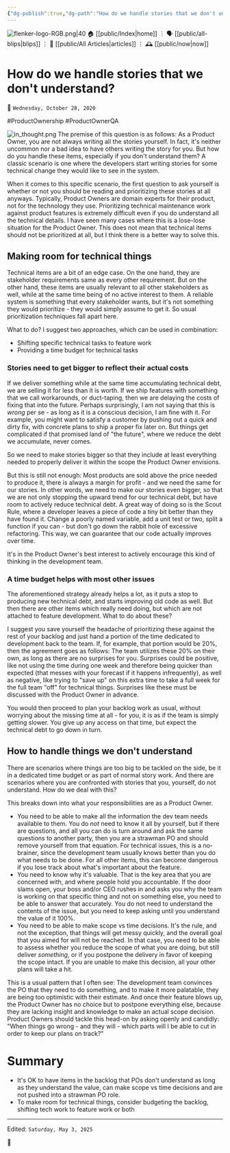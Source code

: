 ```yaml
---
{"dg-publish":true,"dg-path":"How do we handle stories that we don't understand?.md","dg-permalink":"po_qa/how-do-we-handle-stories-we-dont-understand/","permalink":"/po_qa/how-do-we-handle-stories-we-dont-understand/","title":"How do we handle stories that we don't understand?"}
---
```



<div class="transclusion internal-embed is-loaded"><div class="markdown-embed">




![flenker-logo-RGB.png|40](/img/user/attachments/flenker-logo-RGB.png)
🏠 [[public/Index\|home]]  ⋮ 🗣️ [[public/all-blips\|blips]] ⋮  📝 [[public/All Articles\|articles]]  ⋮ 🕰️ [[public/now\|now]]


</div></div>


# How do we handle stories that we don't understand?
<p><span>📆 <code>Wednesday, October 28, 2020</code></span></p>
#ProductOwnership #ProductOwnerQA

![in_thought.png](/img/user/attachments/in_thought.png)
The premise of this question is as follows: As a Product Owner, you are not always writing all the stories yourself. In fact, it's neither uncommon nor a bad idea to have others writing the story for you. But how do you handle these items, especially if you don't understand them? A classic scenario is one where the developers start writing stories for some technical change they would like to see in the system.

When it comes to this specific scenario, the first question to ask yourself is whether or not you should be reading and prioritizing these stories at all anyways. Typically, Product Owners are domain experts for their product, not for the technology they use. Prioritizing technical maintenance work against product features is extremely difficult even if you do understand all the technical details. I have seen many cases where this is a lose-lose situation for the Product Owner. This does not mean that technical items should not be prioritized at all, but  I think there is a better way to solve this.

## Making room for technical things
Technical items are a bit of an edge case. On the one hand, they are stakeholder requirements same as every other requirement. But on the other hand, these items are usually relevant to all other stakeholders as well, while at the same time being of no active interest to them. A reliable system is something that every stakeholder wants, but it's not something they would prioritize - they would simply assume to get it. So usual prioritization techniques fall apart here.

What to do? I suggest two approaches, which can be used in combination:

- Shifting specific technical tasks to feature work
- Providing a time budget for technical tasks

### Stories need to get bigger to reflect their actual costs
If we deliver something while at the same time accumulating technical debt, we are selling it for less than it is worth. If we ship features with something that we call workarounds, or duct-taping, then we are delaying the costs of fixing that into the future. Perhaps surprisingly, I am not saying that this is
_wrong_ per se - as long as it is a conscious decision, I am fine with it. For example, you might want to satisfy a customer by pushing out a quick and dirty fix, with concrete plans to ship a proper fix later on. But things get complicated if that promised land of "the future", where we reduce the debt we accumulate, never comes.

So we need to make stories bigger so that they include at least everything needed to properly deliver it within the scope the Product Owner envisions.

But this is still not enough: Most products are sold above the price needed to produce it, there is always a margin for profit - and we need the same for our stories. In other words, we need to make our stories even bigger, so that we are not only stopping the upward trend for our technical debt, but have room to actively reduce technical debt. A great way of doing so is the Scout Rule, where a developer leaves a piece of code a tiny bit better than they have found it.
Change a poorly named variable, add a unit test or two, split a function if you can - but don't go down the rabbit hole of excessive refactoring. This way, we can guarantee that our code actually improves over time.

It's in the Product Owner's best interest to actively encourage this kind of thinking in the development team.

### A time budget helps with most other issues
The aforementioned strategy already helps a lot, as it puts a stop to producing new technical debt, and starts improving old code as well. But then there are other items which really need doing, but which are not attached to feature development. What to do about these?

I suggest you save yourself the headache of prioritizing these against the rest of your backlog and just hand a portion of the time dedicated to development back to the team. If, for example, that portion would be 20%, then the agreement goes as follows: The team utilizes these 20% on their own, as long as there are no surprises for you. Surprises could be positive, like not using the time during one week and therefore being quicker than expected (that messes with your forecast if it happens infrequently), as well as negative, like trying to "save up" on this extra time to take a full week for the full team "off" for technical things. Surprises like these must be discussed with the Product Owner in advance.

You would then proceed to plan your backlog work as usual, without worrying about the missing time at all - for you, it is as if the team is simply getting slower. You give up any access on that time, but expect the technical debt to go down in turn.

## How to handle things we don't understand
There are scenarios where things are too big to be tackled on the side, be it in a dedicated time budget or as part of normal story work. And there are scenarios where you are confronted with stories that you, yourself, do not understand. How do we deal with this?

This breaks down into what your responsibilities are as a Product Owner.

- You need to be able to make all the information the dev team needs available
  to them. You do _not_ need to know it all by yourself, but if there are
  questions, and all you can do is turn around and ask the same questions to
  another party, then you are a strawman PO and should remove yourself from that
  equation. For technical issues, this is a no-brainer, since the development
  team usually knows better than you do what needs to be done. For all other
  items, this can become dangerous if you lose track about what's important
  about the feature.
- You need to know why it's valuable. That is the key area that you are
  concerned with, and where people hold you accountable. If the door slams open,
  your boss and/or CEO rushes in and asks you why the team is working on that
  specific thing and not on something else, you need to be able to answer that
  accurately. You do not need to understand the contents of the issue, but you
  need to keep asking until you understand the value of it 100%.
- You need to be able to make scope vs time decisions. It's the rule, and not
  the exception, that things will get messy quickly, and the overall goal that
  you aimed for will not be reached. In that case, you need to be able to assess
  whether you reduce the scope of what you are doing, but still deliver
  _something_, or if you postpone the delivery in favor of keeping the scope
  intact. If you are unable to make this decision, all your other plans will
  take a hit.

This is a usual pattern that I often see: The development team convinces the PO that they need to do something, and to make it more palatable, they are being too optimistic with their estimate. And once their feature blows up, the Product Owner has no choice but to postpone everything else, because they are lacking insight and knowledge to make an actual scope decision. Product Owners should tackle this head-on by asking openly and candidly: "When things go wrong - and they will - which parts will I be able to cut in order to keep our plans on track?"

# Summary
- It's OK to have items in the backlog that POs don't understand as long as they
  understand the value, can make scope vs time decisions and are not pushed into
  a strawman PO role.
- To make room for technical things, consider budgeting the backlog, shifting
  tech work to feature work or both



- - -
<p><span>Edited: <code>Saturday, May 3, 2025</code></span></p>
👾
